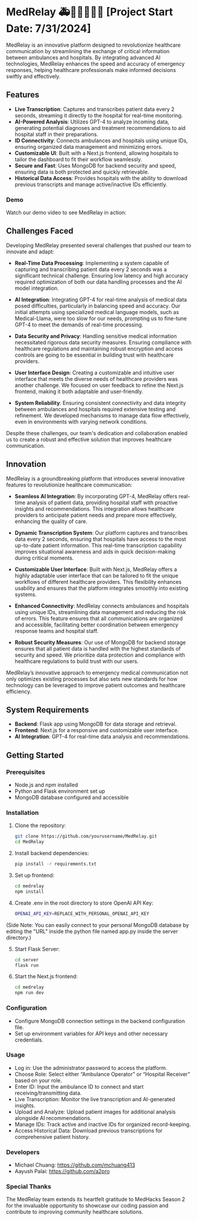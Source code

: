 # MedRelay 🚑🏥👨‍⚕️👩‍⚕️ [Project Start Date: 7/31/2024]
MedRelay is an innovative platform designed to revolutionize healthcare communication by streamlining the exchange of critical information between ambulances and hospitals. By integrating advanced AI technologies, MedRelay enhances the speed and accuracy of emergency responses, helping healthcare professionals make informed decisions swiftly and effectively.

## Features

- **Live Transcription**: Captures and transcribes patient data every 2 seconds, streaming it directly to the hospital for real-time monitoring.
- **AI-Powered Analysis**: Utilizes GPT-4 to analyze incoming data, generating potential diagnoses and treatment recommendations to aid hospital staff in their preparations.
- **ID Connectivity**: Connects ambulances and hospitals using unique IDs, ensuring organized data management and minimizing errors.
- **Customizable UI**: Built with a Next.js frontend, allowing hospitals to tailor the dashboard to fit their workflow seamlessly.
- **Secure and Fast**: Uses MongoDB for backend security and speed, ensuring data is both protected and quickly retrievable.
- **Historical Data Access**: Provides hospitals with the ability to download previous transcripts and manage active/inactive IDs efficiently.

### Demo

Watch our demo video to see MedRelay in action:

## Challenges Faced

Developing MedRelay presented several challenges that pushed our team to innovate and adapt:

- **Real-Time Data Processing**: Implementing a system capable of capturing and transcribing patient data every 2 seconds was a significant technical challenge. Ensuring low latency and high accuracy required optimization of both our data handling processes and the AI model integration.

- **AI Integration**: Integrating GPT-4 for real-time analysis of medical data posed difficulties, particularly in balancing speed and accuracy. Our initial attempts using specialized medical language models, such as Medical-Llama, were too slow for our needs, prompting us to fine-tune GPT-4 to meet the demands of real-time processing.

- **Data Security and Privacy**: Handling sensitive medical information necessitated rigorous data security measures. Ensuring compliance with healthcare regulations and maintaining robust encryption and access controls are going to be essential in building trust with healthcare providers.

- **User Interface Design**: Creating a customizable and intuitive user interface that meets the diverse needs of healthcare providers was another challenge. We focused on user feedback to refine the Next.js frontend, making it both adaptable and user-friendly.

- **System Reliability**: Ensuring consistent connectivity and data integrity between ambulances and hospitals required extensive testing and refinement. We developed mechanisms to manage data flow effectively, even in environments with varying network conditions.

Despite these challenges, our team's dedication and collaboration enabled us to create a robust and effective solution that improves healthcare communication.

## Innovation

MedRelay is a groundbreaking platform that introduces several innovative features to revolutionize healthcare communication:

- **Seamless AI Integration**: By incorporating GPT-4, MedRelay offers real-time analysis of patient data, providing hospital staff with proactive insights and recommendations. This integration allows healthcare providers to anticipate patient needs and prepare more effectively, enhancing the quality of care.

- **Dynamic Transcription System**: Our platform captures and transcribes data every 2 seconds, ensuring that hospitals have access to the most up-to-date patient information. This real-time transcription capability improves situational awareness and aids in quick decision-making during critical moments.

- **Customizable User Interface**: Built with Next.js, MedRelay offers a highly adaptable user interface that can be tailored to fit the unique workflows of different healthcare providers. This flexibility enhances usability and ensures that the platform integrates smoothly into existing systems.

- **Enhanced Connectivity**: MedRelay connects ambulances and hospitals using unique IDs, streamlining data management and reducing the risk of errors. This feature ensures that all communications are organized and accessible, facilitating better coordination between emergency response teams and hospital staff.

- **Robust Security Measures**: Our use of MongoDB for backend storage ensures that all patient data is handled with the highest standards of security and speed. We prioritize data protection and compliance with healthcare regulations to build trust with our users.

MedRelay’s innovative approach to emergency medical communication not only optimizes existing processes but also sets new standards for how technology can be leveraged to improve patient outcomes and healthcare efficiency.

## System Requirements

- **Backend**: Flask app using MongoDB for data storage and retrieval.
- **Frontend**: Next.js for a responsive and customizable user interface.
- **AI Integration**: GPT-4 for real-time data analysis and recommendations.

## Getting Started

### Prerequisites

- Node.js and npm installed
- Python and Flask environment set up
- MongoDB database configured and accessible

### Installation

1. Clone the repository:

   ```bash
   git clone https://github.com/yourusername/MedRelay.git
   cd MedRelay
   
2. Install backend dependencies:

   ```bash
   pip install -r requirements.txt

3. Set up frontend:

   ```bash
   cd medrelay
   npm install

4. Create .env in the root directory to store OpenAI API Key:

   ```bash
   OPENAI_API_KEY=REPLACE_WITH_PERSONAL_OPENAI_API_KEY

(Side Note: You can easily connect to your personal MongoDB database by editing the "URL" inside the python file named app.py inside the server directory.)

5. Start Flask Server:

   ```bash
   cd server
   flask run

6. Start the Next.js frontend:

   ```bash
   cd medrelay
   npm run dev

### Configuration

- Configure MongoDB connection settings in the backend configuration file.
- Set up environment variables for API keys and other necessary credentials.

### Usage

- Log in: Use the administrator password to access the platform.
- Choose Role: Select either “Ambulance Operator” or “Hospital Receiver” based on your role.
- Enter ID: Input the ambulance ID to connect and start receiving/transmitting data.
- Live Transcription: Monitor the live transcription and AI-generated insights.
- Upload and Analyze: Upload patient images for additional analysis alongside AI recommendations.
- Manage IDs: Track active and inactive IDs for organized record-keeping.
- Access Historical Data: Download previous transcriptions for comprehensive patient history.

### Developers

- Michael Chuang: https://github.com/mchuang413
- Aayush Palai: https://github.com/a2pro

### Special Thanks

The MedRelay team extends its heartfelt gratitude to MedHacks Season 2 for the invaluable opportunity to showcase our coding passion and contribute to improving community healthcare solutions.

